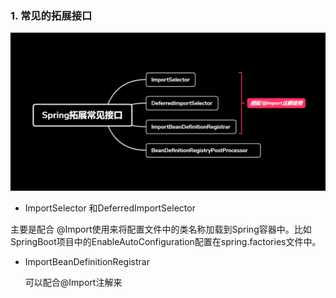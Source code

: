 ### 1. 常见的拓展接口

![](https://github.com/mxsm/document/blob/master/image/Spring/Springframework/Spring%E5%B8%B8%E8%A7%81%E7%9A%84%E6%8B%93%E5%B1%95%E6%8E%A5%E5%8F%A3.png?raw=true)

-  ImportSelector 和DeferredImportSelector

  主要是配合 @Import使用来将配置文件中的类名称加载到Spring容器中。比如SpringBoot项目中的EnableAutoConfiguration配置在spring.factories文件中。

- ImportBeanDefinitionRegistrar

  可以配合@Import注解来

